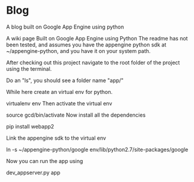 Blog
====

A blog built on Google App Engine using python

A wiki page Built on Google App Engine using Python The readme has not been tested, and assumes you have the appengine python sdk at ~/appengine-python, and you have it on your system path.

After checking out this project navigate to the root folder of the project using the terminal.

Do an "ls", you should see a folder name "app/"

While here create an virtual env for python.

virtualenv env Then activate the virtual env

source gcd/bin/activate Now install all the dependencies

pip install webapp2

Link the appengine sdk to the virtual env

ln -s ~/appengine-python/google env/lib/python2.7/site-packages/google

Now you can run the app using

dev_appserver.py app
